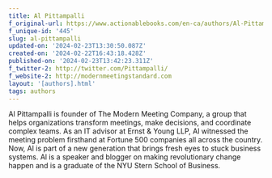 ```yaml
---
title: Al Pittampalli
f_original-url: https://www.actionablebooks.com/en-ca/authors/Al-Pittampalli/
f_unique-id: '445'
slug: al-pittampalli
updated-on: '2024-02-23T13:30:50.087Z'
created-on: '2024-02-22T16:43:18.428Z'
published-on: '2024-02-23T13:42:23.311Z'
f_twitter-2: http://twitter.com/Pittampalli‎/
f_website-2: http://modernmeetingstandard.com
layout: '[authors].html'
tags: authors
---
```


Al Pittampalli is founder of The Modern Meeting Company, a group that helps organizations transform meetings, make decisions, and coordinate complex teams. As an IT advisor at Ernst & Young LLP, Al witnessed the meeting problem firsthand at Fortune 500 companies all across the country. Now, Al is part of a new generation that brings fresh eyes to stuck business systems. Al is a speaker and blogger on making revolutionary change happen and is a graduate of the NYU Stern School of Business.
